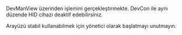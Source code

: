 DevManView üzerinden işlemini gerçekleştirmekte.
DevCon ile aynı düzende HID cihazı deaktif edebilirsiniz.

Arayüzü stabil kullanabilmek için yönetici olarak başlatmayı unutmayın.
